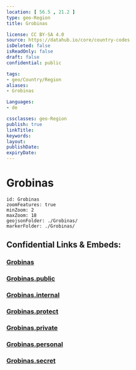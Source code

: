 ```yaml
---
location: [ 56.5 , 21.2 ] 
type: geo-Region
title: Grobinas

license: CC BY-SA 4.0
source: https://datahub.io/core/country-codes
isDeleted: false
isReadOnly: false
draft: false
confidential: public

tags:
- geo/Country/Region
aliases:
- Grobinas

Languages:
- de

cssclasses: geo-Region
publish: true
linkTitle: 
keywords: 
layout: 
publishDate: 
expiryDate: 
---
```


# Grobinas

```leaflet
id: Grobinas
zoomFeatures: true 
minZoom: 2 
maxZoom: 18
geojsonFolder: ./Grobinas/
markerFolder: ./Grobinas/
```


## Confidential Links & Embeds: 

### [Grobinas](/_Standards/Earth/Continent/Europe/Europe~North/Latvia/Counties/Grobinas.md) 

### [Grobinas.public](/_public/Earth/Continent/Europe/Europe~North/Latvia/Counties/Grobinas.public.md) 

### [Grobinas.internal](/_internal/Earth/Continent/Europe/Europe~North/Latvia/Counties/Grobinas.internal.md) 

### [Grobinas.protect](/_protect/Earth/Continent/Europe/Europe~North/Latvia/Counties/Grobinas.protect.md) 

### [Grobinas.private](/_private/Earth/Continent/Europe/Europe~North/Latvia/Counties/Grobinas.private.md) 

### [Grobinas.personal](/_personal/Earth/Continent/Europe/Europe~North/Latvia/Counties/Grobinas.personal.md) 

### [Grobinas.secret](/_secret/Earth/Continent/Europe/Europe~North/Latvia/Counties/Grobinas.secret.md)

